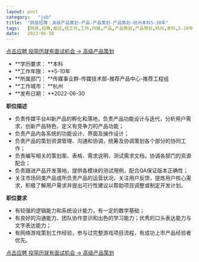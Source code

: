 ```yaml
---
layout:	post
category:	"job"
title:	"网易招聘：高级产品策划-产品-产品策划-产品策划-杭州本科5-10年"
tags:	[网易,招聘,面试,找工作,工作,内推,产品,产品策划,产品策划,杭州,本科,5-10年]
date:	2022-06-30
---
```


[点击应聘 投简历就有面试机会 -> 高级产品策划](http://mobile.bole.netease.com/bole/boleDetail?id=41242&employeeId=346f03c3cda5f04c&key=all)



- **学历要求： **本科
- **工作年限： **5-10年
- **所属部门： **传媒事业群-传媒技术部-推荐产品中心-推荐工程组
- **工作城市： **杭州
- **发布日期： **2022-06-30



**职位描述**
- 负责传媒平台AI新产品的孵化和落地，负责产品功能设计与迭代，分析用户需求，创新产品特色，定义有竞争力的产品功能；
- 负责产品内各系统的功能设计、界面及操作设计； 
- 负责产品的策划资源管理、沟通和协调，统筹及协调策划各个部分的协同工作； 
- 负责编写相关的策划案、表格、需求说明、测试需求文档，协调各部门的资源配合；
- 负责跟进产品开发落地，提供各模块的测试用例，配合QA保证版本正确性； 
- 关注市场同类产品或所负责产品的运营状况，关注用户反馈，提炼用户核心需求，积极了解用户需求并提出可行性建议以帮助项目调整或制定开发计划。



**职位要求**
- 有较强的逻辑能力和系统设计能力，有一定的数学基础；
- 有良好的沟通能力、团队协作意识和出色的学习能力；优秀的口头表达能力与文字表达能力； 
- 有网络游戏策划工作经验，参与过完整游戏项目流程，有成功上市产品经验者优先。



[点击应聘 投简历就有面试机会 -> 高级产品策划](http://mobile.bole.netease.com/bole/boleDetail?id=41242&employeeId=346f03c3cda5f04c&key=all)